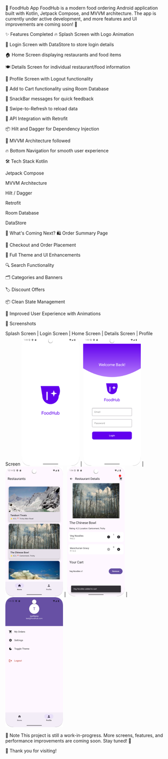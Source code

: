 🍔 FoodHub App
FoodHub is a modern food ordering Android application built with Kotlin, Jetpack Compose, and MVVM architecture.
The app is currently under active development, and more features and UI improvements are coming soon! 🚀

✨ Features Completed
🔥 Splash Screen with Logo Animation

🔑 Login Screen with DataStore to store login details

🏠 Home Screen displaying restaurants and food items

🍽️ Details Screen for individual restaurant/food information

👤 Profile Screen with Logout functionality

🛒 Add to Cart functionality using Room Database

🍟 SnackBar messages for quick feedback

🔄 Swipe-to-Refresh to reload data

📡 API Integration with Retrofit

📦 Hilt and Dagger for Dependency Injection

🚀 MVVM Architecture followed

🔥 Bottom Navigation for smooth user experience

🛠️ Tech Stack
Kotlin

Jetpack Compose

MVVM Architecture

Hilt / Dagger

Retrofit

Room Database

DataStore

🚀 What's Coming Next?
🛍️ Order Summary Page

🛒 Checkout and Order Placement

🎨 Full Theme and UI Enhancements

🔍 Search Functionality

🗂️ Categories and Banners

🏷️ Discount Offers

📦 Clean State Management

💬 Improved User Experience with Animations

📸 Screenshots

Splash Screen | Login Screen | Home Screen | Details Screen | Profile Screen
<img src="screenshots/splash.png" width="180"/> | <img src="screenshots/login.png" width="180"/> | <img src="screenshots/home.png" width="180"/> | <img src="screenshots/details.png" width="180"/> | <img src="screenshots/profile.png" width="180"/>

📢 Note
This project is still a work-in-progress.
More screens, features, and performance improvements are coming soon. Stay tuned! 🎯

🙌 Thank you for visiting!
